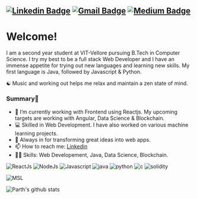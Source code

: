 [![Linkedin Badge](https://img.shields.io/badge/-parthsharma-blue?style=flat-square&logo=Linkedin&logoColor=white&link=https://www.linkedin.com/in/parth-sharma-59a5851aa/)](https://www.linkedin.com/in/parth-sharma-59a5851aa/)
[![Gmail Badge](https://img.shields.io/badge/-parthsharmabareilly@gmail.com-c14438?style=flat-square&logo=Gmail&logoColor=white&link=mailto:parthsharmabareilly@gmail.com)](mailto:parthsharmabareilly@gmail.com)
[![Medium Badge](https://img.shields.io/badge/-parthsharma-black?style=flat-square&logo=Medium&logoColor=white&link=https://www.medium.com/@parth-sharma)](https://medium.com/@parth-sharma)
---

# Welcome!
I am a second year student at VIT-Vellore pursuing B.Tech in Computer Science. I try my best to be a full stack Web Developer and I have an immense appetite for trying out new languages and learning new skills. My first language is Java, followed by Javascript & Python. 

☯️ Music and working out helps me relax and maintain a zen state of mind.

### Summary👋
- 🔭 I’m currently working with Frontend using Reactjs. My upcoming targets are working with Angular, Data Science & Blockchain.
- 💻 Skilled in Web Development. I have also worked on various machine learning projects.
- 🕺 Always in for transforming great ideas into web apps.
- 📫 How to reach me: [Linkedin](https://www.linkedin.com/in/parth-sharma-59a5851aa/)
- 👨‍💻 Skills: Web Developement, Java, Data Science, Blockchain.

![ReactJs](http://img.shields.io/static/v1?logo=React&label=&message=Reactjs&style=flat-square&color=black)
![NodeJs](http://img.shields.io/static/v1?logo=Node.js&label=&message=Node.js&style=flat-square&color=beige)
![Javascript](http://img.shields.io/static/v1?logo=Javascript&label=&message=Javascript&style=flat-square&color=orange)
![java](http://img.shields.io/static/v1?logo=java&label=&message=Java&style=flat-square&color=red)
![python](http://img.shields.io/static/v1?logo=python&label=&message=Python&style=flat-square&color=lightblue)
![c](http://img.shields.io/static/v1?logo=c&label=&message=C&style=flat-square&color=blue)
![solidity](http://img.shields.io/static/v1?logo=solidity&label=&message=Solidity&style=flat-square&color=black)

![MSL](https://github-readme-stats.vercel.app/api/top-langs/?username=parthsharma1410&layout=compact&hide_border=false&title_color=ffffff&text_color=daf7dc&icon_color=bb2acf&bg_color=191919)

![Parth's github stats](https://github-readme-stats.vercel.app/api?username=parthsharma1410&&show_icons=true&hide_border=false&title_color=ffffff&text_color=daf7dc&icon_color=bb2acf&bg_color=191919)

